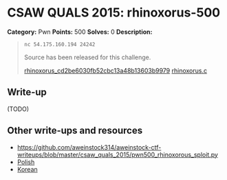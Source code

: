 # CSAW QUALS 2015: rhinoxorus-500

**Category:** Pwn
**Points:** 500
**Solves:** 0
**Description:**

> `nc 54.175.160.194 24242`
>
> Source has been released for this challenge.
>
> [rhinoxorus_cd2be6030fb52cbc13a48b13603b9979](rhinoxorus_cd2be6030fb52cbc13a48b13603b9979)
> [rhinoxorus.c](rhinoxorus.c)
>
>


## Write-up

(TODO)

## Other write-ups and resources

* <https://github.com/aweinstock314/aweinstock-ctf-writeups/blob/master/csaw_quals_2015/pwn500_rhinoxorous_sploit.py>
* [Polish](https://github.com/p4-team/ctf/blob/master/2015-09-16-csaw/pwn_500_rhinoxorus/README.md)
* [Korean](http://yum3.tistory.com/40)
